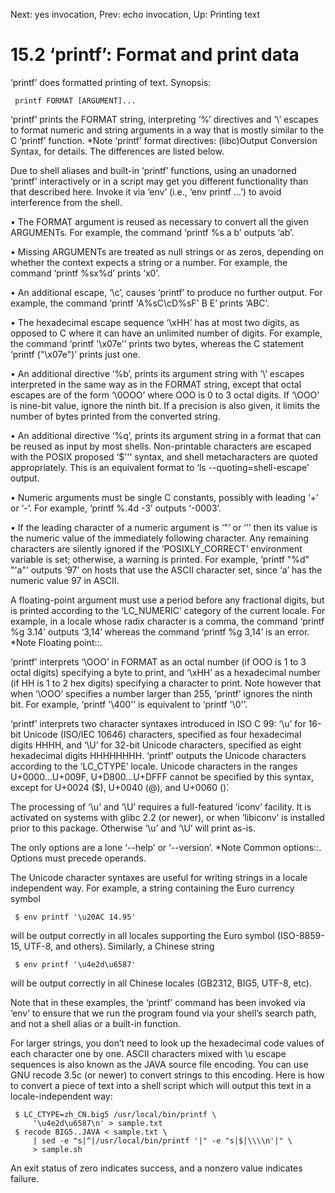 Next: yes invocation,  Prev: echo invocation,  Up: Printing text

15.2 ‘printf’: Format and print data
====================================

‘printf’ does formatted printing of text.  Synopsis:

     printf FORMAT [ARGUMENT]...

   ‘printf’ prints the FORMAT string, interpreting ‘%’ directives and
‘\’ escapes to format numeric and string arguments in a way that is
mostly similar to the C ‘printf’ function.  *Note ‘printf’ format
directives: (libc)Output Conversion Syntax, for details.  The
differences are listed below.

   Due to shell aliases and built-in ‘printf’ functions, using an
unadorned ‘printf’ interactively or in a script may get you different
functionality than that described here.  Invoke it via ‘env’ (i.e., ‘env
printf ...’) to avoid interference from the shell.

   • The FORMAT argument is reused as necessary to convert all the given
     ARGUMENTs.  For example, the command ‘printf %s a b’ outputs ‘ab’.

   • Missing ARGUMENTs are treated as null strings or as zeros,
     depending on whether the context expects a string or a number.  For
     example, the command ‘printf %sx%d’ prints ‘x0’.

   • An additional escape, ‘\c’, causes ‘printf’ to produce no further
     output.  For example, the command ‘printf 'A%sC\cD%sF' B E’ prints
     ‘ABC’.

   • The hexadecimal escape sequence ‘\xHH’ has at most two digits, as
     opposed to C where it can have an unlimited number of digits.  For
     example, the command ‘printf '\x07e'’ prints two bytes, whereas the
     C statement ‘printf ("\x07e")’ prints just one.

   • An additional directive ‘%b’, prints its argument string with ‘\’
     escapes interpreted in the same way as in the FORMAT string, except
     that octal escapes are of the form ‘\0OOO’ where OOO is 0 to 3
     octal digits.  If ‘\OOO’ is nine-bit value, ignore the ninth bit.
     If a precision is also given, it limits the number of bytes printed
     from the converted string.

   • An additional directive ‘%q’, prints its argument string in a
     format that can be reused as input by most shells.  Non-printable
     characters are escaped with the POSIX proposed ‘$''’ syntax, and
     shell metacharacters are quoted appropriately.  This is an
     equivalent format to ‘ls --quoting=shell-escape’ output.

   • Numeric arguments must be single C constants, possibly with leading
     ‘+’ or ‘-’.  For example, ‘printf %.4d -3’ outputs ‘-0003’.

   • If the leading character of a numeric argument is ‘"’ or ‘'’ then
     its value is the numeric value of the immediately following
     character.  Any remaining characters are silently ignored if the
     ‘POSIXLY_CORRECT’ environment variable is set; otherwise, a warning
     is printed.  For example, ‘printf "%d" "'a"’ outputs ‘97’ on hosts
     that use the ASCII character set, since ‘a’ has the numeric value
     97 in ASCII.

   A floating-point argument must use a period before any fractional
digits, but is printed according to the ‘LC_NUMERIC’ category of the
current locale.  For example, in a locale whose radix character is a
comma, the command ‘printf %g 3.14’ outputs ‘3,14’ whereas the command
‘printf %g 3,14’ is an error.  *Note Floating point::.

   ‘printf’ interprets ‘\OOO’ in FORMAT as an octal number (if OOO is 1
to 3 octal digits) specifying a byte to print, and ‘\xHH’ as a
hexadecimal number (if HH is 1 to 2 hex digits) specifying a character
to print.  Note however that when ‘\OOO’ specifies a number larger than
255, ‘printf’ ignores the ninth bit.  For example, ‘printf '\400'’ is
equivalent to ‘printf '\0'’.

   ‘printf’ interprets two character syntaxes introduced in ISO C 99:
‘\u’ for 16-bit Unicode (ISO/IEC 10646) characters, specified as four
hexadecimal digits HHHH, and ‘\U’ for 32-bit Unicode characters,
specified as eight hexadecimal digits HHHHHHHH.  ‘printf’ outputs the
Unicode characters according to the ‘LC_CTYPE’ locale.  Unicode
characters in the ranges U+0000...U+009F, U+D800...U+DFFF cannot be
specified by this syntax, except for U+0024 ($), U+0040 (@), and U+0060
()̀.

   The processing of ‘\u’ and ‘\U’ requires a full-featured ‘iconv’
facility.  It is activated on systems with glibc 2.2 (or newer), or when
‘libiconv’ is installed prior to this package.  Otherwise ‘\u’ and ‘\U’
will print as-is.

   The only options are a lone ‘--help’ or ‘--version’.  *Note Common
options::.  Options must precede operands.

   The Unicode character syntaxes are useful for writing strings in a
locale independent way.  For example, a string containing the Euro
currency symbol

     $ env printf '\u20AC 14.95'

will be output correctly in all locales supporting the Euro symbol
(ISO-8859-15, UTF-8, and others).  Similarly, a Chinese string

     $ env printf '\u4e2d\u6587'

will be output correctly in all Chinese locales (GB2312, BIG5, UTF-8,
etc).

   Note that in these examples, the ‘printf’ command has been invoked
via ‘env’ to ensure that we run the program found via your shell’s
search path, and not a shell alias or a built-in function.

   For larger strings, you don’t need to look up the hexadecimal code
values of each character one by one.  ASCII characters mixed with \u
escape sequences is also known as the JAVA source file encoding.  You
can use GNU recode 3.5c (or newer) to convert strings to this encoding.
Here is how to convert a piece of text into a shell script which will
output this text in a locale-independent way:

     $ LC_CTYPE=zh_CN.big5 /usr/local/bin/printf \
         '\u4e2d\u6587\n' > sample.txt
     $ recode BIG5..JAVA < sample.txt \
         | sed -e "s|^|/usr/local/bin/printf '|" -e "s|$|\\\\n'|" \
         > sample.sh

   An exit status of zero indicates success, and a nonzero value
indicates failure.

